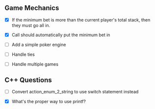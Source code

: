 ## Game Mechanics 

- [x] If the minimum bet is more than the current player's total stack, then they must go all in.

- [x] Call should automatically put the minimum bet in

- [ ] Add a simple poker engine

- [ ] Handle ties

- [ ] Handle multiple games

## C++ Questions

- [ ] Convert action_enum_2_string to use switch statement instead

- [x] What's the proper way to use printf?